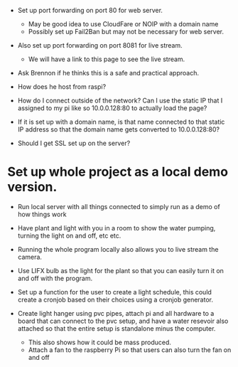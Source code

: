 * Set up port forwarding on port 80 for web server.
    - May be good idea to use CloudFare or NOIP with a domain name
    - Possibly set up Fail2Ban but may not be necessary for web server.
* Also set up port forwarding on port 8081 for live stream.
    - We will have a link to this page to see the live stream.


* Ask Brennon if he thinks this is a safe and practical approach.

* How does he host from raspi?
* How do I connect outside of the network?  Can I use the static IP 
that I assigned to my pi like so 10.0.0.128:80 to actually load the page?
* If it is set up with a domain name, is that name connected to that static
IP address so that the domain name gets converted to 10.0.0.128:80?
* Should I get SSL set up on the server?


# Set up whole project as a local demo version.
* Run local server with all things connected to simply run as a demo of how things work
* Have plant and light with you in a room to show the water pumping, turning
    the light on and off, etc etc.
* Running the whole program locally also allows you to live stream the camera.
* Use LIFX bulb as the light for the plant so that you can easily turn it 
    on and off with the program.
* Set up a function for the user to create a light schedule, this could create
    a cronjob based on their choices using a cronjob generator.

* Create light hanger using pvc pipes, attach pi and all hardware to a board
    that can connect to the pvc setup, and have a water resevoir also attached
    so that the entire setup is standalone minus the computer.  
    - This also shows how it could be mass produced.
    - Attach a fan to the raspberry Pi so that users can also turn the fan on 
        and off

